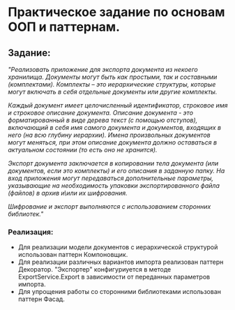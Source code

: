 # Практическое задание по основам ООП и паттернам.

## Задание:
*"Реализовать приложение для экспорта документа из некоего хранилища. Документы могут быть как простыми, так и составными (комплектами). Комплекты – это иерархические структуры, которые могут включать в себя отдельные документы или другие комплекты.*

*Каждый документ имеет целочисленный идентификатор, строковое имя и строковое описание документа. Описание документа - это форматированный в виде дерева текст (с помощью отступов), включающий в себя имя самого документа и документов, входящих в него (на всю глубину иерархии). Имена произвольных документов могут меняться, при этом описание документа должно оставаться в актуальном состоянии (то есть оно не хранится).*

*Экспорт документа заключается в копировании тела документа (или документов, если это комплекты) и его описания в заданную папку. На вход приложения могут передаваться дополнительные параметры, указывающие на необходимость упаковки экспортированного файла (файлов) в архив и\или их шифрования.*

*Шифрование и экспорт выполняются с использованием сторонних библиотек."*

### Реализация:
* Для реализации модели документов с иерархической структурой использован паттерн Компоновщик.
* Для реализации различных вариантов импорта реализован паттерн Декоратор. "Экспортер" конфигуриуется в методе ExportService.Export в зависимости от переданных параметров импорта.
* Для упрощения работы со сторонними библиотеками использован паттерн Фасад.
